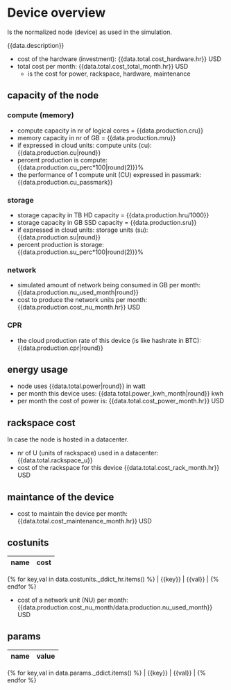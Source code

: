 # Device overview

Is the normalized node (device) as used in the simulation.

{{data.description}}

- cost of the hardware (investment): {{data.total.cost_hardware.hr}} USD
- total cost per month: {{data.total.cost_total_month.hr}} USD
    - is the cost for power, rackspace, hardware, maintenance
    
## capacity of the node

### compute (memory)

- compute capacity in nr of logical cores = {{data.production.cru}}
- memory capacity in nr of GB = {{data.production.mru}}
- if expressed in cloud units: compute units (cu): {{data.production.cu|round}}
- percent production is compute: {{data.production.cu_perc*100|round(2)}}%
- the performance of 1 compute unit (CU) expressed in passmark: {{data.production.cu_passmark}}

### storage

- storage capacity in TB HD capacity =  {{data.production.hru/1000}}
- storage capacity in GB SSD capacity =  {{data.production.sru}}
- if expressed in cloud units: storage units (su): {{data.production.su|round}}
- percent production is storage:{{data.production.su_perc*100|round(2)}}%

### network
    
- simulated amount of network being consumed in GB per month: {{data.production.nu_used_month|round}} 
- cost to produce the network units per month: {{data.production.cost_nu_month.hr}} USD

### CPR

- the cloud production rate of this device (is like hashrate in BTC): {{data.production.cpr|round}} 
    
## energy usage

- node uses {{data.total.power|round}} in watt
- per month this device uses: {{data.total.power_kwh_month|round}} kwh
- per month the cost of power is: {{data.total.cost_power_month.hr}} USD 

## rackspace cost

In case the node is hosted in a datacenter.

- nr of U (units of rackspace) used in a datacenter: {{data.total.rackspace_u}}
- cost of the rackspace for this device {{data.total.cost_rack_month.hr}} USD

## maintance of the device

- cost to maintain the device per month: {{data.total.cost_maintenance_month.hr}} USD

## costunits

| name | cost | 
|------|------|
{% for key,val in data.costunits._ddict_hr.items() %}
| {{key}} | {{val}} | 
{% endfor %}

- cost of a network unit (NU) per month: {{data.production.cost_nu_month/data.production.nu_used_month}} USD


## params

| name | value | 
|------|------|
{% for key,val in data.params._ddict.items() %}
| {{key}} | {{val}} | 
{% endfor %}


